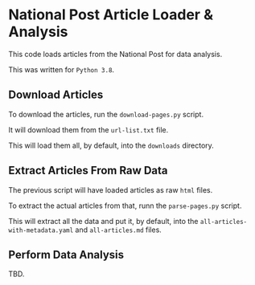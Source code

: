 # National Post Article Loader & Analysis

This code loads articles from the National Post for data analysis.

This was written for `Python 3.8`.

## Download Articles

To download the articles, run the `download-pages.py` script.

It will download them from the `url-list.txt` file.

This will load them all, by default, into the `downloads` directory.

## Extract Articles From Raw Data

The previous script will have loaded articles as raw `html` files.

To extract the actual articles from that, runn the `parse-pages.py` script.

This will extract all the data and put it, by default, into the `all-articles-with-metadata.yaml` 
and `all-articles.md` files.

## Perform Data Analysis

TBD.

